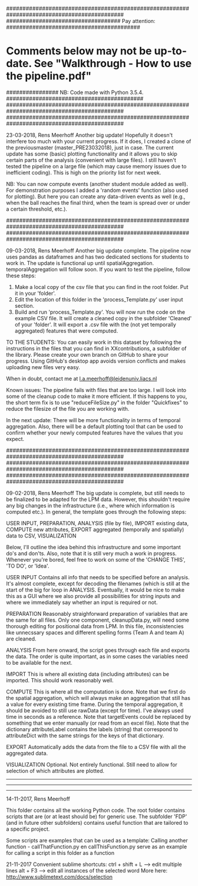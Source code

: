 ############################################################################################
################################### Pay attention: #########################################
# Comments below may not be up-to-date. See "Walkthrough - How to use the pipeline.pdf" ####
################ NB: Code made with Python 3.5.4. ##########################################
############################################################################################
############################################################################################

23-03-2018, Rens Meerhoff
Another big update! Hopefully it doesn't interfere too much with your current progress. If 
it does, I created a clone of the previousmaster (master_PRE23032018), just in case.
The current update has some (basic) plotting functionality and it allows you to skip certain
parts of the analysis (convenient with large files). I still haven't tested the pipeline on
a large file (which may cause memory issues due to inefficient coding). This is high on the
priority list for next week.

NB: You can now compute events (another student module added as well). For demonstration
purposes I added a 'random events' function (also used for plotting). But here you can 
create any data-driven events as well (e.g., when the ball reaches the final third, when
the team is spread over or under a certain threshold, etc.).

############################################################################################
############################################################################################

09-03-2018, Rens Meerhoff
Another big update complete. The pipeline now uses pandas as dataframes and has two dedicated sections for students to work in. The update is functional up until spatialAggregation. temporalAggregation will follow soon. If you want to test the pipeline, follow these steps:
1) Make a local copy of the csv file that you can find in the root folder. Put it in your 'folder'.
2) Edit the location of this folder in the 'process_Template.py' user input section.
3) Build and run 'process_Template.py'. You will now run the code on the example CSV file. It will create a cleaned copy in the subfolder 'Cleaned' of your 'folder'. It will export a .csv file with the (not yet temporally aggregated) features that were computed.

TO THE STUDENTS:
You can easily work in this dataset by following the instructions in the files that you can find in XXcontributions, a subfolder of the library.
Please create your own branch on GitHub to share your progress. Using GitHub's desktop app avoids version conflicts and makes uploading new files very easy.

When in doubt, contact me at l.a.meerhoff@leidenuniv.liacs.nl


Known issues: The pipeline fails with files that are too large. I will look into some of the cleanup code to make it more efficient. If this happens to you, the short term fix is to use "reduceFileSize.py" in the folder "Quickfixes" to reduce the filesize of the file you are working with.

In the next update: There will be more functionality in terms of temporal aggregation. Also, there will be a default plotting tool that can be used to confirm whether your newly computed features have the values that you expect.





############################################################################################
############################################################################################
############################################################################################


09-02-2018, Rens Meerhoff
The big update is complete, but still needs to be finalized to be adapted for the LPM data. However,
this shouldn't require any big changes in the infrastructure (i.e., where which information is computed etc.).
In general, the template goes through the following steps:

USER INPUT, PREPARATION, ANALYSIS (file by file), IMPORT existing data, 
COMPUTE new attributes, EXPORT aggregated (temporally and spatially) data to CSV, VISUALIZATION

Below, I'll outline the idea behind this infrastructure and some important do's and don'ts. Also, note that
it is still very much a work in progress. Whenever you're bored, feel free to work on some of the 'CHANGE THIS',
'TO DO', or 'Idea'.

USER INPUT
Contains all info that needs to be specified before an analysis. It's almost complete, except for
decoding the filenames (which is still at the start of the big for loop in ANALYSIS.
Eventually, it would be nice to make this as a GUI where we also provide all possibilities for 
string inputs and where we immediately say whether an input is required or not.

PREPARATION
Reasonably straighforward preparation of variables that are the same for all files. Only one component,
cleanupData.py, will need some thorough editing for positional data from LPM. In this file, inconsistencies
like unnecssary spaces and different spelling forms (Team A and team A) are cleaned.

ANALYSIS
From here onward, the script goes through each file and exports the data. The order is quite important,
as in some cases the variables need to be available for the next.

IMPORT
This is where all existing data (including attributes) can be imported. This should work reasonably well.

COMPUTE
This is where all the computation is done. Note that we first do the spatial aggregation, which will
always make an aggregation that still has a value for every existing time frame.
During the temporal aggregation, it should be avoided to still use rawData (except for time).
I've always used time in seconds as a reference.
Note that targetEvents could be replaced by something that we enter manually (or read from an excel file).
Note that the dictionary attributeLabel contains the labels (string) that correspond to attributeDict
with the same strings for the keys of that dictionary.

EXPORT
Automatically adds the data from the file to a CSV file with all the aggregated data.

VISUALIZATION
Optional. Not entirely functional. Still need to allow for selection of which attributes are plotted.

--------------------------------------------------------------------------
--------------------------------------------------------------------------
--------------------------------------------------------------------------

14-11-2017, Rens Meerhoff

This folder contains all the working Python code.
The root folder contains scripts that are (or at least should be) for generic use.
The subfolder 'FDP' (and in future other subfolders) contains useful function that are tailored to a specific project.

Some scripts are examples that can be used as a template:
Calling another function - callThatFunction.py en callThisFunction.py serve as an example for calling a script in this folder as a function

21-11-2017
Convenient sublime shortcuts:
ctrl + shift + L --> edit multiple lines
alt + F3 --> edit all instances of the selected word
More here: http://www.sublimetext.com/docs/selection
